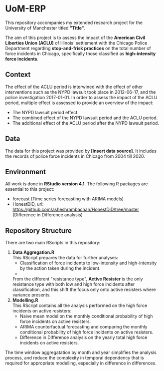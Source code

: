 # UoM-ERP

This repository accompanies my extended research project for the University of Manchester titled **"Title"**.

The aim of this project is to assess the impact of the **American Civil Liberties Union (ACLU)** of Illinois' settlement with the Chicago Police Department regarding **stop-and-frisk practices** on the total number of force incidents in Chicago, specifically those classified as **high-intensity force incidents**.

## Context

The effect of the ACLU period is interwined with the effect of other interventions such as the NYPD lawsuit took place in 2012-06-17, and the police investigation 2017-01-01. In order to assess the impact of the ACLU period, multiple effect is assessed to provide an overview of the impact:
- The NYPD lawsuit period effect.
- The combined effect of the NYPD lawsuit period and the ACLU period.
- The additional effect of the ACLU period after the NYPD lawsuit period.

## Data

The data for this project was provided by **[insert data source]**. It includes the records of police force incidents in Chicago from 2004 till 2020. 

## Environment

All work is done in **RStudio version 4.1**. The following R packages are essential to this project:

- forecast                                                                   (Time series forecasting with ARIMA models)
- HonestDiD, url: https://github.com/asheshrambachan/HonestDiD/tree/master   (Difference in Difference analysis)

## Repository Structure

There are two main RScripts in this repository:

1. **Data Aggregation.R**  
    This RScript prepares the data for further analyses:
     - Classification of force incidents to low-intensity and high-intensity by the action taken during the incident.
     -
   From the different "resistance type", **Active Resister** is the only resistance type with both low and high force incidents after classification, and this shift the focus only onto active resisters where variance presents.
3. **Modelling.R**  
   This RScript contains all the analysis performed on the high force incidents on active resisters:
    - Naive mean model on the monthly conditional probability of high force incidents on active resisters.
    - ARIMA counterfactual forecasting and comparing the monthly conditional probability of high force incidents on active resisters.
    - Difference in Difference analysis on the yearly total high force incidents on active resisters.

The time window aggregatation by month and year simplifies the analysis process, and reduce the complexity in temporal dependency that is required for appropriate modelling, especially in difference in differences.
